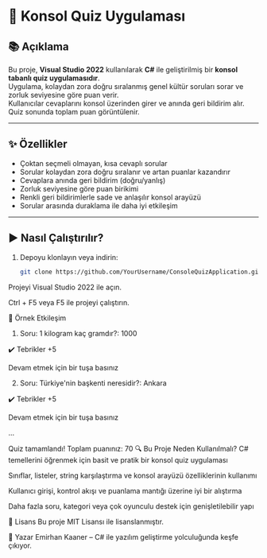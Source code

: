 # 🧠 Konsol Quiz Uygulaması

## 📚 Açıklama

Bu proje, **Visual Studio 2022** kullanılarak **C#** ile geliştirilmiş bir **konsol tabanlı quiz uygulamasıdır**.  
Uygulama, kolaydan zora doğru sıralanmış genel kültür soruları sorar ve zorluk seviyesine göre puan verir.  
Kullanıcılar cevaplarını konsol üzerinden girer ve anında geri bildirim alır. Quiz sonunda toplam puan görüntülenir.

---

## ✨ Özellikler

- Çoktan seçmeli olmayan, kısa cevaplı sorular  
- Sorular kolaydan zora doğru sıralanır ve artan puanlar kazandırır  
- Cevaplara anında geri bildirim (doğru/yanlış)  
- Zorluk seviyesine göre puan birikimi  
- Renkli geri bildirimlerle sade ve anlaşılır konsol arayüzü  
- Sorular arasında duraklama ile daha iyi etkileşim

---

## ▶️ Nasıl Çalıştırılır?

1. Depoyu klonlayın veya indirin:  
   ```bash
   git clone https://github.com/YourUsername/ConsoleQuizApplication.git
Projeyi Visual Studio 2022 ile açın.

Ctrl + F5 veya F5 ile projeyi çalıştırın.

🧪 Örnek Etkileşim
1. Soru: 1 kilogram kaç gramdır?: 1000

✔️ Tebrikler  +5

Devam etmek için bir tuşa basınız

2. Soru: Türkiye'nin başkenti neresidir?: Ankara

✔️ Tebrikler  +5

Devam etmek için bir tuşa basınız

...

Quiz tamamlandı! Toplam puanınız: 70
🔍 Bu Proje Neden Kullanılmalı?
C# temellerini öğrenmek için basit ve pratik bir konsol quiz uygulaması

Sınıflar, listeler, string karşılaştırma ve konsol arayüzü özelliklerinin kullanımı

Kullanıcı girişi, kontrol akışı ve puanlama mantığı üzerine iyi bir alıştırma

Daha fazla soru, kategori veya çok oyunculu destek için genişletilebilir yapı

📄 Lisans
Bu proje MIT Lisansı ile lisanslanmıştır.

👤 Yazar
Emirhan Kaaner – C# ile yazılım geliştirme yolculuğunda keşfe çıkıyor.